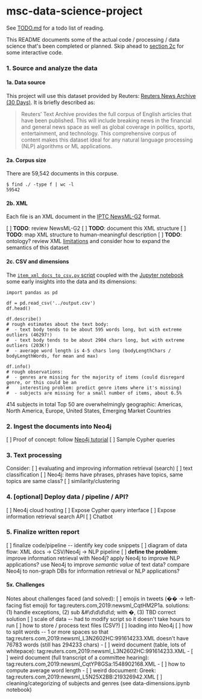 # msc-data-science-project

See [TODO.md](https://github.com/heychrisek/msc-data-science-project/blob/main/TODO.md) for a todo list of reading.

This README documents some of the actual code / processing / data science that's been completed or planned. Skip ahead to [section 2c](https://github.com/heychrisek/msc-data-science-project/#2c-csv-and-dimensions) for some interactive code.

### 1. Source and analyze the data

#### 1a. Data source

This project will use this dataset provided by Reuters: [Reuters News Archive (30 Days)](https://aws.amazon.com/marketplace/pp/Reuters-News-Archive-30-Days/prodview-qwmkdffmmjesa#offers). It is briefly described as:

> Reuters’ Text Archive provides the full corpus of English articles that have been published. This will include breaking news in the financial and general news space as well as global coverage in politics, sports, entertainment, and technology. This comprehensive corpus of content makes this dataset ideal for any natural language processing (NLP) algorithms or ML applications.

#### 2a. Corpus size

There are 59,542 documents in this corpuse. 

```
$ find ./ -type f | wc -l
59542
```

#### 2b. XML

Each file is an XML document in the [IPTC NewsML-G2](https://iptc.org/standards/newsml-g2/) format.

[ ] **TODO**: review NewsML-G2
[ ] **TODO**: document this XML structure
[ ] **TODO**: map XML structure to human-meaningful description
[ ] **TODO**: ontology? review XML [limitations](https://www.cambridgesemantics.com/blog/semantic-university/learn-rdf/rdf-vs-xml/) and consider how to expand the semantics of this dataset

#### 2c. CSV and dimensions

The [`item_xml_docs_to_csv.py` script](https://github.com/heychrisek/msc-data-science-project/blob/main/item_xml_docs_to_csv.py) coupled with the [Jupyter notebook](https://github.com/heychrisek/msc-data-science-project/blob/main/data-dimensions.ipynb) some early insights into the data and its dimensions:

```
import pandas as pd

df = pd.read_csv('../output.csv')
df.head()

df.describe()
# rough estimates about the text body:
#  - text body tends to be about 595 words long, but with extreme outliers (46297!)
#  - text body tends to be about 2904 chars long, but with extreme outliers (203K!)
#  - average word length is 4-5 chars long (bodyLengthChars / bodyLengthWords, for mean and max)

df.info()
# rough observations:
#  - genres are missing for the majority of items (could disregard genre, or this could be an
#    interesting problem: predict genre items where it's missing)
#  - subjects are missing for a small number of items, about 6.5%
```

414 subjects in total
Top 50 are overwhelmingly geographic: Americas, North America, Europe, United States, Emerging Market Countries


### 2. Ingest the documents into Neo4j
[ ] Proof of concept: follow [Neo4j tutorial](https://neo4j.com/developer/graph-data-science/build-knowledge-graph-nlp-ontologies/)
[ ] Sample Cypher queries

### 3. Text processing

Consider:
[ ] evaluating and improving information retrieval (search)
[ ] text classification
      [ ] Neo4j: items have phrases, phrases have topics, same topics are same class?
      [ ] similarity/clustering

### 4. [optional] Deploy data / pipeline / API?
[ ] Neo4j cloud hosting
[ ] Expose Cypher query interface
[ ] Expose information retrieval search API
[ ] Chatbot

### 5. Finalize written report
[ ] finalize code/pipeline -- identify key code snippets
[ ] diagram of data flow: XML docs -> CSV/Neo4j -> NLP pipeline
[ ] **define the problem**: improve information retrieval with Neo4j? apply Neo4j to improve NLP applications? use Neo4j to improve *semantic value* of text data? compare Neo4j to non-graph DBs for information retrieval or NLP applications?

#### 5x. Challenges
Notes about challenges faced (and solved):
[ ] emojis in tweets (&#55358;&#56603; -> left-facing fist emoji) for tag:reuters.com,2019:newsml_CqtHM2P1a. solutions: (1) handle exceptions, (2) sub &#\d\d\d\d\d; with �, (3) TBD correct solution
[ ] scale of data -- had to modify script so it doesn't take hours to run
[ ] how to store / process text files (CSV?)
[ ] loading into Neo4j
[ ] how to split words -- 1 or more spaces so that tag:reuters.com,2019:newsml_L3N2602HC:991614233.XML doesn't have 76783 words (still has 294233 chars)
    - [ ] weird document (table, lots of whitepace): tag:reuters.com,2019:newsml_L3N2602HC:991614233.XML
    - [ ] weird document (full transcript of a committee hearing): tag:reuters.com,2019:newsml_CqtYP8GSa:1548902168.XML
    - [ ] how to compute average word length
    - [ ] weird docuument: Greek: tag:reuters.com,2019:newsml_L5N25X2BB:219326942.XML
[ ] cleaning/categorizing of subjects and genres (see data-dimensions.ipynb notebook)